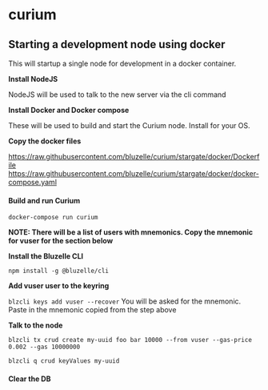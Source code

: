 # curium



## Starting a development node using docker 

This will startup a single node for development in a docker container. 



**Install NodeJS**

NodeJS will be used to talk to the new server via the cli command



**Install Docker and Docker compose**

These will be used to build and start the Curium node.  Install for your OS.


**Copy the docker files**

https://raw.githubusercontent.com/bluzelle/curium/stargate/docker/Dockerfile
https://raw.githubusercontent.com/bluzelle/curium/stargate/docker/docker-compose.yaml



#### Build and run Curium

```
docker-compose run curium
```

**NOTE:  There will be a list of users with mnemonics.  Copy the mnemonic for vuser for the section below**


**Install the Bluzelle CLI**

`npm install -g @bluzelle/cli`



**Add vuser user to the keyring**

`blzcli keys add vuser --recover`
You will be asked for the mnemonic.  Paste in the mnemonic copied from the step above

**Talk to the node**

`blzcli tx crud create my-uuid foo bar 10000 --from vuser --gas-price 0.002 --gas 10000000`

`blzcli q crud keyValues my-uuid`

#### Clear the DB

